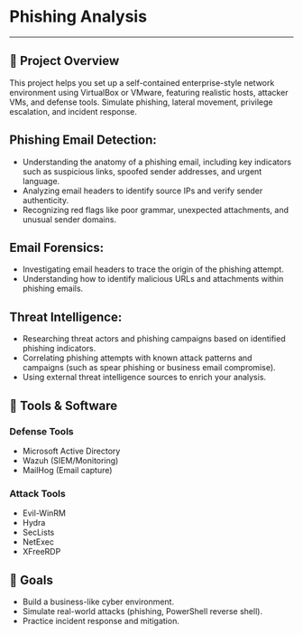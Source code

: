 # Phishing Analysis 


---

## 📌 Project Overview

This project helps you set up a self-contained enterprise-style network environment using VirtualBox or VMware, featuring realistic hosts, attacker VMs, and defense tools. Simulate phishing, lateral movement, privilege escalation, and incident response.

## Phishing Email Detection:

- Understanding the anatomy of a phishing email, including key indicators such as suspicious links, spoofed sender addresses, and urgent language.
- Analyzing email headers to identify source IPs and verify sender authenticity.
- Recognizing red flags like poor grammar, unexpected attachments, and unusual sender domains.
  
## Email Forensics:

- Investigating email headers to trace the origin of the phishing attempt.
- Understanding how to identify malicious URLs and attachments within phishing emails.

## Threat Intelligence:

- Researching threat actors and phishing campaigns based on identified phishing indicators.
- Correlating phishing attempts with known attack patterns and campaigns (such as spear phishing or business email compromise).
- Using external threat intelligence sources to enrich your analysis.



## 🧰 Tools & Software

### Defense Tools
- Microsoft Active Directory
- Wazuh (SIEM/Monitoring)
- MailHog (Email capture)

### Attack Tools
- Evil-WinRM
- Hydra
- SecLists
- NetExec
- XFreeRDP


## 🎯 Goals

- Build a business-like cyber environment.
- Simulate real-world attacks (phishing, PowerShell reverse shell).
- Practice incident response and mitigation.

